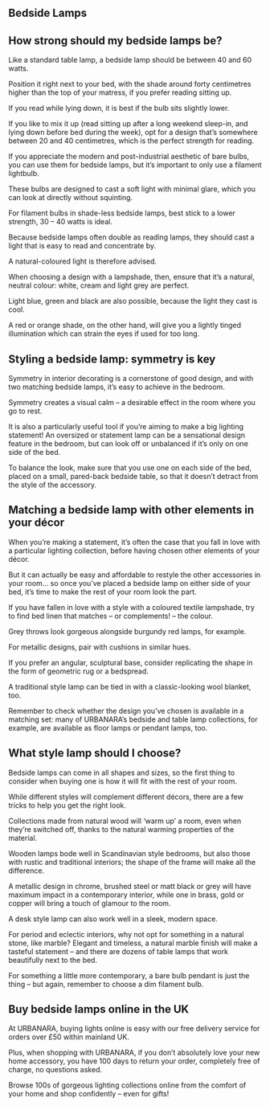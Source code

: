 Bedside Lamps
-------------

How strong should my bedside lamps be?
--------------------------------------

Like a standard table lamp, a bedside lamp should be between 40 and 60 watts.

Position it right next to your bed, with the shade around forty centimetres higher than the top of your matress, if you prefer reading sitting up.

If you read while lying down, it is best if the bulb sits slightly lower.

If you like to mix it up (read sitting up after a long weekend sleep-in, and lying down before bed during the week), opt for a design that’s somewhere between 20 and 40 centimetres, which is the perfect strength for reading.

If you appreciate the modern and post-industrial aesthetic of bare bulbs, you can use them for bedside lamps, but it’s important to only use a filament lightbulb.

These bulbs are designed to cast a soft light with minimal glare, which you can look at directly without squinting.

For filament bulbs in shade-less bedside lamps, best stick to a lower strength, 30 – 40 watts is ideal.

Because bedside lamps often double as reading lamps, they should cast a light that is easy to read and concentrate by.

A natural-coloured light is therefore advised.

When choosing a design with a lampshade, then, ensure that it’s a natural, neutral colour: white, cream and light grey are perfect.

Light blue, green and black are also possible, because the light they cast is cool.

A red or orange shade, on the other hand, will give you a lightly tinged illumination which can strain the eyes if used for too long.

Styling a bedside lamp: symmetry is key
---------------------------------------

Symmetry in interior decorating is a cornerstone of good design, and with two matching bedside lamps, it’s easy to achieve in the bedroom.

Symmetry creates a visual calm – a desirable effect in the room where you go to rest.

It is also a particularly useful tool if you’re aiming to make a big lighting statement! An oversized or statement lamp can be a sensational design feature in the bedroom, but can look off or unbalanced if it’s only on one side of the bed.

To balance the look, make sure that you use one on each side of the bed, placed on a small, pared-back bedside table, so that it doesn’t detract from the style of the accessory.

Matching a bedside lamp with other elements in your décor
---------------------------------------------------------

When you’re making a statement, it’s often the case that you fall in love with a particular lighting collection, before having chosen other elements of your décor.

But it can actually be easy and affordable to restyle the other accessories in your room… so once you’ve placed a bedside lamp on either side of your bed, it’s time to make the rest of your room look the part.

If you have fallen in love with a style with a coloured textile lampshade, try to find bed linen that matches – or complements! – the colour.

Grey throws look gorgeous alongside burgundy red lamps, for example.

For metallic designs, pair with cushions in similar hues.

If you prefer an angular, sculptural base, consider replicating the shape in the form of geometric rug or a bedspread.

A traditional style lamp can be tied in with a classic-looking wool blanket, too.

Remember to check whether the design you’ve chosen is available in a matching set: many of URBANARA’s bedside and table lamp collections, for example, are available as floor lamps or pendant lamps, too.

What style lamp should I choose?
--------------------------------

Bedside lamps can come in all shapes and sizes, so the first thing to consider when buying one is how it will fit with the rest of your room.

While different styles will complement different décors, there are a few tricks to help you get the right look.

Collections made from natural wood will ‘warm up’ a room, even when they’re switched off, thanks to the natural warming properties of the material.

Wooden lamps bode well in Scandinavian style bedrooms, but also those with rustic and traditional interiors; the shape of the frame will make all the difference.

A metallic design in chrome, brushed steel or matt black or grey will have maximum impact in a contemporary interior, while one in brass, gold or copper will bring a touch of glamour to the room.

A desk style lamp can also work well in a sleek, modern space.

For period and eclectic interiors, why not opt for something in a natural stone, like marble? Elegant and timeless, a natural marble finish will make a tasteful statement – and there are dozens of table lamps that work beautifully next to the bed.

For something a little more contemporary, a bare bulb pendant is just the thing – but again, remember to choose a dim filament bulb.

Buy bedside lamps online in the UK
----------------------------------

At URBANARA, buying lights online is easy with our free delivery service for orders over £50 within mainland UK.

Plus, when shopping with URBANARA, if you don’t absolutely love your new home accessory, you have 100 days to return your order, completely free of charge, no questions asked.

Browse 100s of gorgeous lighting collections online from the comfort of your home and shop confidently – even for gifts!



